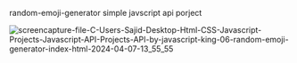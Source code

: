 random-emoji-generator simple javscript api porject

![screencapture-file-C-Users-Sajid-Desktop-Html-CSS-Javascript-Projects-Javascript-API-Projects-API-by-javascript-king-06-random-emoji-generator-index-html-2024-04-07-13_55_55](https://github.com/sajidasghar/06-random-emoji-generator-javascript-api-project/assets/152764869/3b37cf05-65b5-47fe-8677-6399d34562c0)
